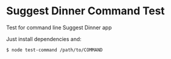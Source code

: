 
# Suggest Dinner Command Test

Test for command line Suggest Dinner app

Just install dependencies and:

```sh
$ node test-command /path/to/COMMAND
```
